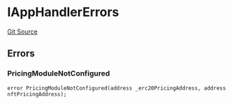 # IAppHandlerErrors
[Git Source](https://github.com/thrackle-io/tron/blob/16aa388bf7edf8163f2f93600ba5d420a17a40c0/src/common/IErrors.sol)


## Errors
### PricingModuleNotConfigured

```solidity
error PricingModuleNotConfigured(address _erc20PricingAddress, address nftPricingAddress);
```

